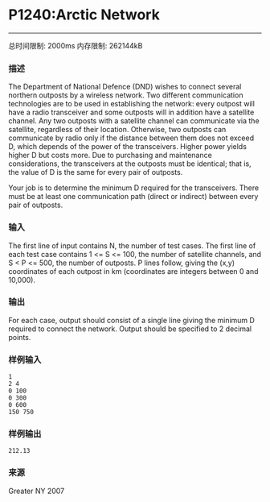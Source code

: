 # P1240:Arctic Network
------

总时间限制: 2000ms 内存限制: 262144kB

### 描述

The Department of National Defence (DND) wishes to connect several northern outposts by a wireless network. Two different communication technologies are to be used in establishing the network: every outpost will have a radio transceiver and some outposts will in addition have a satellite channel.
Any two outposts with a satellite channel can communicate via the satellite, regardless of their location. Otherwise, two outposts can communicate by radio only if the distance between them does not exceed D, which depends of the power of the transceivers. Higher power yields higher D but costs more. Due to purchasing and maintenance considerations, the transceivers at the outposts must be identical; that is, the value of D is the same for every pair of outposts.

Your job is to determine the minimum D required for the transceivers. There must be at least one communication path (direct or indirect) between every pair of outposts.

### 输入

The first line of input contains N, the number of test cases. The first line of each test case contains 1 <= S <= 100, the number of satellite channels, and S < P <= 500, the number of outposts. P lines follow, giving the (x,y) coordinates of each outpost in km (coordinates are integers between 0 and 10,000).

### 输出

For each case, output should consist of a single line giving the minimum D required to connect the network. Output should be specified to 2 decimal points.<br>

### 样例输入
```
1
2 4
0 100
0 300
0 600
150 750
```
### 样例输出
```
212.13  
```
### 来源

Greater NY 2007